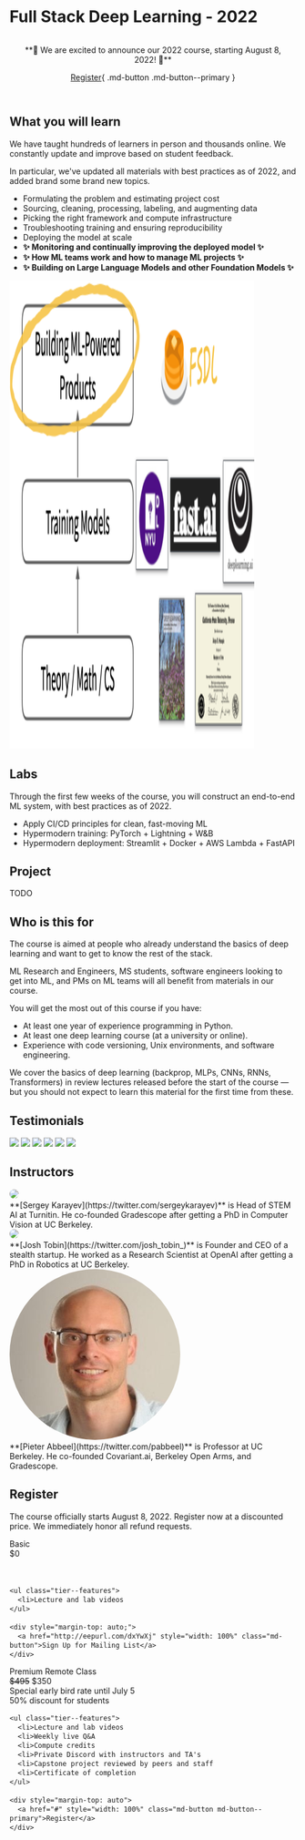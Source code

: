 # Full Stack Deep Learning - 2022

<div class="md-banner" style="text-align: center; background-color: ; padding: 1em;" markdown>
  **🚀 We are excited to announce our 2022 course, starting August 8, 2022! 🚀**

  [Register](#register){ .md-button .md-button--primary }
</div>

## What you will learn

We have taught hundreds of learners in person and thousands online.
We constantly update and improve based on student feedback.

In particular, we've updated all materials with best practices as of 2022, and added brand some brand new topics.

- Formulating the problem and estimating project cost
- Sourcing, cleaning, processing, labeling, and augmenting data
- Picking the right framework and compute infrastructure
- Troubleshooting training and ensuring reproducibility
- Deploying the model at scale
- **✨ Monitoring and continually improving the deployed model ✨**
- **✨ How ML teams work and how to manage ML projects ✨**
- **✨ Building on Large Language Models and other Foundation Models ✨**

<img src="/images/positioning.png" height="822px" width="430px" />

## Labs

Through the first few weeks of the course, you will construct an end-to-end ML system, with best practices as of 2022.

- Apply CI/CD principles for clean, fast-moving ML
- Hypermodern training: PyTorch + Lightning + W&B
- Hypermodern deployment: Streamlit + Docker + AWS Lambda + FastAPI

## Project

TODO

## Who is this for

The course is aimed at people who already understand the basics of deep learning and want to get to know the rest of the stack.

ML Research and Engineers, MS students, software engineers looking to get into ML, and PMs on ML teams will all benefit from materials in our course.

You will get the most out of this course if you have:

- At least one year of experience programming in Python.
- At least one deep learning course (at a university or online).
- Experience with code versioning, Unix environments, and software engineering.

We cover the basics of deep learning (backprop, MLPs, CNNs, RNNs, Transformers) in review lectures released before the start of the course — but you should not expect to learn this material for the first time from these.

## Testimonials

<img src="/images/tweet1.png" />
<img src="/images/tweet2.jpg" />
<img src="/images/tweet3.png" />
<img src="/images/tweet4.png" />
<img src="/images/tweet5.png" />
<img src="/images/tweet6.png" />

## Instructors

<div class="person" markdown>
  <img src="/images/sergey.jpeg" style="border-radius: 50%;">
  <div markdown>
  **[Sergey Karayev](https://twitter.com/sergeykarayev)** is Head of STEM AI at Turnitin. He co-founded Gradescope after getting a PhD in Computer Vision at UC Berkeley.
  </div>
</div>

<div class="person" markdown>
  <img src="/images/josh.jpeg" style="border-radius: 50%;">
  <div markdown>
  **[Josh Tobin](https://twitter.com/josh_tobin_)** is Founder and CEO of a stealth startup. He worked as a Research Scientist at OpenAI after getting a PhD in Robotics at UC Berkeley.
  </div>
</div>

<div class="person" markdown>
  <img src="/images/pieter.jpeg" style="border-radius: 50%;">
  <div markdown>
  **[Pieter Abbeel](https://twitter.com/pabbeel)** is Professor at UC Berkeley. He co-founded Covariant.ai, Berkeley Open Arms, and Gradescope.
  </div>
</div>

## Register

The course officially starts August 8, 2022.
Register now at a discounted price.
We immediately honor all refund requests.

<div class="pricing">
  <div class="tier">
    <div class="tier--header">Basic</div>
    <div class="tier--price">
      $0
    </div>
    <div class="tier--priceCaption" style="visibility: hidden;">
      <div class="highlight">Special early bird rate until July 5</div>
      <div>50% discount for students</div>
    </div>

    <ul class="tier--features">
      <li>Lecture and lab videos
    </ul>

    <div style="margin-top: auto;">
      <a href="http://eepurl.com/dxYwXj" style="width: 100%" class="md-button">Sign Up for Mailing List</a>
    </div>
  </div>
  <div class="tier">
    <div class="tier--header">Premium Remote Class</div>
    <div class="tier--price">
      <span style="text-decoration: line-through;">$495</span> <span class="highlight">$350</span>
    </div>
    <div class="tier--priceCaption">
      <div class="highlight">Special early bird rate until July 5</div>
      <div>50% discount for students</div>
    </div>

    <ul class="tier--features">
      <li>Lecture and lab videos
      <li>Weekly live Q&A
      <li>Compute credits
      <li>Private Discord with instructors and TA's
      <li>Capstone project reviewed by peers and staff
      <li>Certificate of completion
    </ul>

    <div style="margin-top: auto">
      <a href="#" style="width: 100%" class="md-button md-button--primary">Register</a>
    </div>
  </div>
</div>
